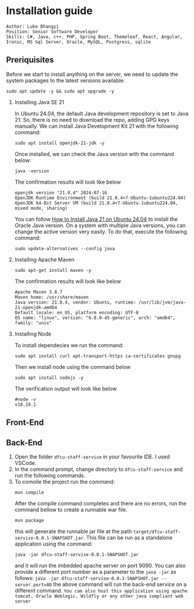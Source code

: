 # Installation guide
```
Author: Luke Bhangyi
Position: Senior Software Developer
Skills: C#, Java, c++, PHP, Spring Boot, Themeleaf, React, Angular, Ironic, MS Sql Server, Oracle, MySQL, Postgress, sqlite
```
## Preriquisites
Before we start to install anything on the server, we need to update the system packages to the latest versions available:
```
sudo apt update -y && sudo apt upgrade -y
```
1. Installing Java SE 21
   
   In Ubuntu 24.04, the default Java development repository is set to Java 21. So, there is no need to download the repo, adding GPG keys manually. We can install Java Development Kit 21 with the following command:
   ``` 
   sudo apt install openjdk-21-jdk -y
   ```
   Once installed, we can check the Java version with the command below:
   ```
   java -version
   ```
   The confirmation results will look like below
   ```
   openjdk version "21.0.4" 2024-07-16
   OpenJDK Runtime Environment (build 21.0.4+7-Ubuntu-1ubuntu224.04)
   OpenJDK 64-Bit Server VM (build 21.0.4+7-Ubuntu-1ubuntu224.04, mixed mode, sharing)
   ```
   You can follow [How to Install Java 21 on Ubuntu 24.04](https://www.rosehosting.com/blog/how-to-install-java-21-on-ubuntu-24-04/) to install the Oracle Java version.
   On a system with multiple Java versions, you can change the active version very easily. To do that, execute the following command:
   ```
   sudo update-alternatives --config java
   ```
3. Installing Apache Maven
   
   ```
   sudo apt-get install maven -y
   ```
   The confirmation results will look like below
   ```
   Apache Maven 3.8.7
   Maven home: /usr/share/maven
   Java version: 21.0.4, vendor: Ubuntu, runtime: /usr/lib/jvm/java-21-openjdk-amd64
   Default locale: en_US, platform encoding: UTF-8
   OS name: "linux", version: "6.8.0-45-generic", arch: "amd64", family: "unix"
   ```
4. Installing Node
   
   To install dependecies we run the command:
   ```
   sudo apt install curl apt-transport-https ca-certificates gnupg
   ```
   Then we install node using the command below
   ```
   sudo apt install nodejs -y
   ```
   The verification output will look like below
   ```
   #node -v
   v18.19.1
   ```
## Front-End
## Back-End
1. Open the folder ``dfcu-staff-service`` in your favourite IDE. I used VSCode.
2. In the command prompt, change directory to ``` dfcu-staff-service ``` and run the following commands.
3. To comoile the project run the command:
   ```
   mvn compile
   ```
   After the compile command completes and there are no errors, run the command bellow to create a runnable war file.
   ```
   mvn package
   ```
   this will generate the runnable jar file at the path ``target/dfcu-staff-servise-0.0.1-SNAPSHOT.jar``. This file can be run as a standalone application using the command:
   ```
   java -jar dfcu-staff-servise-0.0.1-SNAPSHOT.jar
   ```
   and it will run the imbedded apache server on port 9090. You can also provide a different port number as a parameter to the ``java -jar`` as follows:
   ``
   java -jar dfcu-staff-servise-0.0.1-SNAPSHOT.jar --server.port=80
   ``
   the above command will run the back-end service on a different command.
   ``
   You cam also host this application using apache tomcat, Oracle Weblogic, Wildfly or any other java compliant web server
   ``
